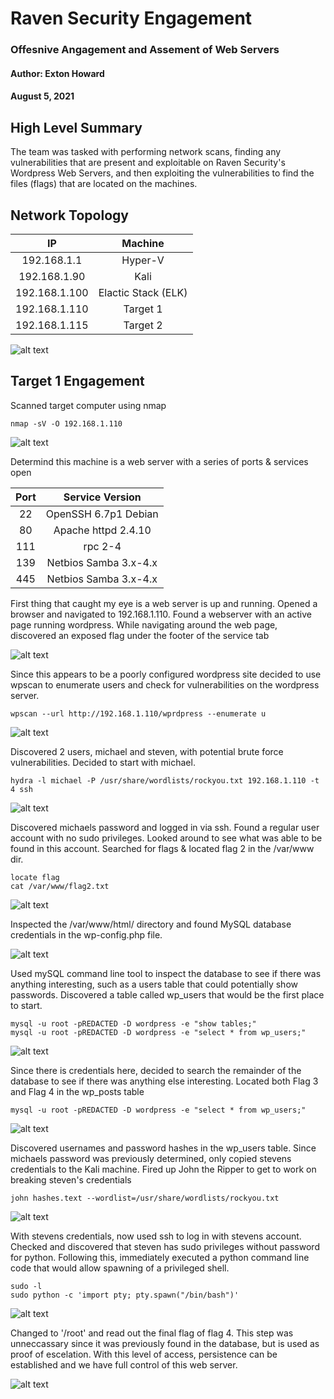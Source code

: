 # Raven Security Engagement #
### Offesnive Angagement and Assement of Web Servers ###
#### Author: Exton Howard ####
#### August 5, 2021 ####

## High Level Summary ##

The team was tasked with performing network scans, finding any vulnerabilities that are present and exploitable on Raven Security's Wordpress Web Servers, and then exploiting the vulnerabilities to find the files (flags) that are located on the machines.

## Network Topology ##

| IP | Machine |
| :---: | :---: |
| 192.168.1.1 | Hyper-V |
| 192.168.1.90 | Kali |
| 192.168.1.100 | Elactic Stack (ELK) |
| 192.168.1.110 | Target 1 |
| 192.168.1.115 | Target 2 |

![alt text](/Network_Topology.png "Network Topology")

## Target 1 Engagement ##

Scanned target computer using nmap

```
nmap -sV -O 192.168.1.110
```

![alt text](https://github.com/ExtonHoward/Raven_Security_project/blob/main/Screenshots/T1_nmap.JPG "nmap results")

Determind this machine is a web server with a series of ports & services open

| Port | Service Version |
| :---: | :---: |
| 22 | OpenSSH 6.7p1 Debian |
| 80 | Apache httpd 2.4.10 |
| 111 | rpc 2-4 |
| 139 | Netbios Samba 3.x-4.x |
| 445 | Netbios Samba 3.x-4.x |

First thing that caught my eye is a web server is up and running. Opened a browser and navigated to 192.168.1.110. Found a webserver with an active page running wordpress. While navigating around the web page, discovered an exposed flag under the footer of the service tab

![alt text](https://github.com/ExtonHoward/Raven_Security_project/blob/main/Screenshots/T1_flag1_clean.JPG "Flag 1")

Since this appears to be a poorly configured wordpress site decided to use wpscan to enumerate users and check for vulnerabilities on the wordpress server. 

```
wpscan --url http://192.168.1.110/wprdpress --enumerate u
```

![alt text](https://github.com/ExtonHoward/Raven_Security_project/blob/main/Screenshots/T1_wpscan_brute_force.JPG "Users with Brute Force Vulnerabilities")

Discovered 2 users, michael and steven, with potential brute force vulnerabilities. Decided to start with michael.

```
hydra -l michael -P /usr/share/wordlists/rockyou.txt 192.168.1.110 -t 4 ssh
```

![alt text](https://github.com/ExtonHoward/Raven_Security_project/blob/main/Screenshots/T1_hydra.JPG "Hydra")

Discovered michaels password and logged in via ssh. Found a regular user account with no sudo privileges. Looked around to see what was able to be found in this account. Searched for flags & located flag 2 in the /var/www dir.

```
locate flag
cat /var/www/flag2.txt
```

![alt text](https://github.com/ExtonHoward/Raven_Security_project/blob/main/Screenshots/T1_flag2_clean.JPG "Flag 2")

Inspected the /var/www/html/ directory and found MySQL database credentials in the wp-config.php file.

![alt text](https://github.com/ExtonHoward/Raven_Security_project/blob/main/Screenshots/T1_mysql_creds.JPG "Credentials")

Used mySQL command line tool to inspect the database to see if there was anything interesting, such as a users table that could potentially show passwords. Discovered a table called wp_users that would be the first place to start.

```
mysql -u root -pREDACTED -D wordpress -e "show tables;"
mysql -u root -pREDACTED -D wordpress -e "select * from wp_users;"
```

![alt text](https://github.com/ExtonHoward/Raven_Security_project/blob/main/Screenshots/T1_users_table.JPG "Users table")

Since there is credentials here, decided to search the remainder of the database to see if there was anything else interesting. Located both Flag 3 and Flag 4 in the wp_posts table

```
mysql -u root -pREDACTED -D wordpress -e "select * from wp_users;"
```

![alt text](https://github.com/ExtonHoward/Raven_Security_project/blob/main/Screenshots/T1_Flag3_Flag4.JPG "Flag 3 & Flag 4")

Discovered usernames and password hashes in the wp_users table. Since michaels password was previously determined, only copied stevens credentials to the Kali machine. Fired up John the Ripper to get to work on breaking steven's credentials

```
john hashes.text --wordlist=/usr/share/wordlists/rockyou.txt
```

![alt text](https://github.com/ExtonHoward/Raven_Security_project/blob/main/Screenshots/T1_john.JPG "John The Ripper")

With stevens credentials, now used ssh to log in with stevens account. Checked and discovered that steven has sudo privileges without password for python. Following this, immediately executed a python command line code that would allow spawning of a privileged shell.

```
sudo -l
sudo python -c 'import pty; pty.spawn("/bin/bash")'
```

![alt text](https://github.com/ExtonHoward/Raven_Security_project/blob/main/Screenshots/T1_escalation.JPG "Privilege Escalation to Root")

Changed to '/root' and read out the final flag of flag 4. This step was unneccassary since it was previously found in the database, but is used as proof of escelation. With this level of access, persistence can be established and we have full control of this web server.

![alt text](https://github.com/ExtonHoward/Raven_Security_project/blob/main/Screenshots/T1_flag4_root.JPG "Flag 4 as Root")

